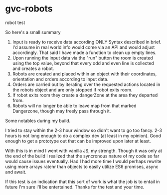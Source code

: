 # gvc-robots

robot test

So here's a small summary

1. Input is ready to receive data according ONLY Syntax described in brief. I'd assume in real world info would come via an API and would adjust accordingly. That said I have made a function to clean up empty lines.
2. Upon running the input data via the "run" button the room is created using the top value, beyond that every odd and even line is collected and creates a robot.
3. Robots are created and placed within an object with their coordinates, orientation and orders according to input data.
4. Orders are carried out by iterating over the requested actions located in the robots object and are only stopped if robot exits room.
5. If robot exits room they create a dangerZone at the area they departed from.
6. Robots will no longer be able to leave map from that marked Dangerzone, though may freely pass through it.

Some notables during my build.

I tried to stay within the 2-3 hour window so didn't want to go too fancy. 2-3 hours is not long enough to do a complex dev (at least in my opinion). Good enough to get a prototype out that can be improved upon later at least.

With this is in mind I went with vanilla JS, my strength. Though it was only at the end of the build I realized that the syncronous nature of my code so far would cause issues eventually. Had I had more time I would perhaps rewrite using more arrays ratehr than objects to easily utilize ES6 promises, async and await.

If this test is an indication that this sort of work is what the job is to entail in future I'm sure I'll be entertained. 
Thanks for the test and your time.
